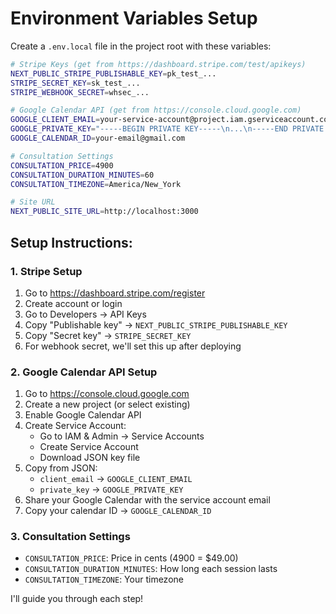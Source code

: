 # Environment Variables Setup

Create a `.env.local` file in the project root with these variables:

```bash
# Stripe Keys (get from https://dashboard.stripe.com/test/apikeys)
NEXT_PUBLIC_STRIPE_PUBLISHABLE_KEY=pk_test_...
STRIPE_SECRET_KEY=sk_test_...
STRIPE_WEBHOOK_SECRET=whsec_...

# Google Calendar API (get from https://console.cloud.google.com)
GOOGLE_CLIENT_EMAIL=your-service-account@project.iam.gserviceaccount.com
GOOGLE_PRIVATE_KEY="-----BEGIN PRIVATE KEY-----\n...\n-----END PRIVATE KEY-----\n"
GOOGLE_CALENDAR_ID=your-email@gmail.com

# Consultation Settings
CONSULTATION_PRICE=4900
CONSULTATION_DURATION_MINUTES=60
CONSULTATION_TIMEZONE=America/New_York

# Site URL
NEXT_PUBLIC_SITE_URL=http://localhost:3000
```

## Setup Instructions:

### 1. Stripe Setup
1. Go to https://dashboard.stripe.com/register
2. Create account or login
3. Go to Developers → API Keys
4. Copy "Publishable key" → `NEXT_PUBLIC_STRIPE_PUBLISHABLE_KEY`
5. Copy "Secret key" → `STRIPE_SECRET_KEY`
6. For webhook secret, we'll set this up after deploying

### 2. Google Calendar API Setup
1. Go to https://console.cloud.google.com
2. Create a new project (or select existing)
3. Enable Google Calendar API
4. Create Service Account:
   - Go to IAM & Admin → Service Accounts
   - Create Service Account
   - Download JSON key file
5. Copy from JSON:
   - `client_email` → `GOOGLE_CLIENT_EMAIL`
   - `private_key` → `GOOGLE_PRIVATE_KEY`
6. Share your Google Calendar with the service account email
7. Copy your calendar ID → `GOOGLE_CALENDAR_ID`

### 3. Consultation Settings
- `CONSULTATION_PRICE`: Price in cents (4900 = $49.00)
- `CONSULTATION_DURATION_MINUTES`: How long each session lasts
- `CONSULTATION_TIMEZONE`: Your timezone

I'll guide you through each step!

